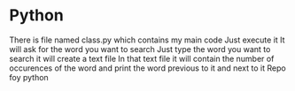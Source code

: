 # Python

There is file named class.py which contains my main code
Just execute it
It will ask for the word you want to search
Just type the word you want to search
it will create a text file 
In that text file it will contain the number of occurences of the word and print the word previous to it and next to it
Repo foy python
